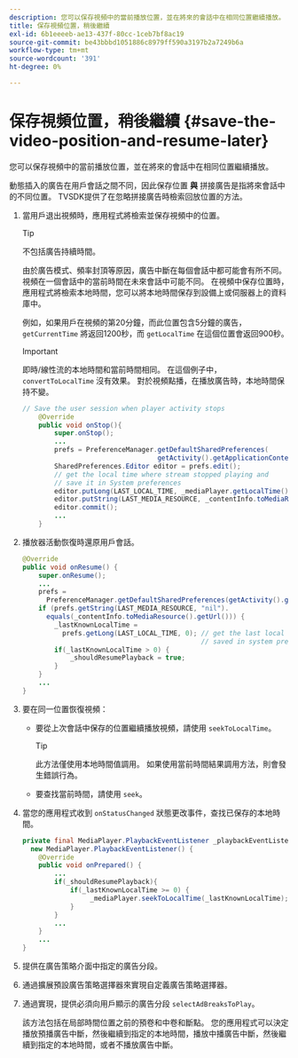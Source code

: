 ```yaml
---
description: 您可以保存視頻中的當前播放位置，並在將來的會話中在相同位置繼續播放。
title: 保存視頻位置，稍後繼續
exl-id: 6b1eeeeb-ae13-437f-80cc-1ceb7bf8ac19
source-git-commit: be43bbbd1051886c8979ff590a3197b2a7249b6a
workflow-type: tm+mt
source-wordcount: '391'
ht-degree: 0%

---
```


# 保存視頻位置，稍後繼續 {#save-the-video-position-and-resume-later}

您可以保存視頻中的當前播放位置，並在將來的會話中在相同位置繼續播放。

動態插入的廣告在用戶會話之間不同，因此保存位置 **與** 拼接廣告是指將來會話中的不同位置。 TVSDK提供了在忽略拼接廣告時檢索回放位置的方法。

1. 當用戶退出視頻時，應用程式將檢索並保存視頻中的位置。

   >[!TIP]
   >
   >不包括廣告持續時間。

   由於廣告模式、頻率封頂等原因，廣告中斷在每個會話中都可能會有所不同。 視頻在一個會話中的當前時間在未來會話中可能不同。 在視頻中保存位置時，應用程式將檢索本地時間，您可以將本地時間保存到設備上或伺服器上的資料庫中。

   例如，如果用戶在視頻的第20分鐘，而此位置包含5分鐘的廣告， `getCurrentTime` 將返回1200秒，而 `getLocalTime` 在這個位置會返回900秒。

   >[!IMPORTANT]
   >
   >即時/線性流的本地時間和當前時間相同。 在這個例子中， `convertToLocalTime` 沒有效果。 對於視頻點播，在播放廣告時，本地時間保持不變。

   ```java
   // Save the user session when player activity stops 
       @Override 
       public void onStop(){ 
           super.onStop(); 
           ... 
           prefs = PreferenceManager.getDefaultSharedPreferences( 
                                     getActivity().getApplicationContext()); 
           SharedPreferences.Editor editor = prefs.edit(); 
           // get the local time where stream stopped playing and  
           // save it in System preferences 
           editor.putLong(LAST_LOCAL_TIME, _mediaPlayer.getLocalTime());  
           editor.putString(LAST_MEDIA_RESOURCE, _contentInfo.toMediaResource().getUrl()); 
           editor.commit(); 
           ... 
       }
   ```

1. 播放器活動恢復時還原用戶會話。

   ```java
   @Override 
   public void onResume() { 
       super.onResume(); 
       ... 
       prefs =  
         PreferenceManager.getDefaultSharedPreferences(getActivity().getApplicationContext()); 
       if (prefs.getString(LAST_MEDIA_RESOURCE, "nil"). 
         equals(_contentInfo.toMediaResource().getUrl())) { 
           _lastKnownLocalTime =  
             prefs.getLong(LAST_LOCAL_TIME, 0); // get the last local time  
                                                // saved in system preferences 
           if(_lastKnownLocalTime > 0) { 
               _shouldResumePlayback = true; 
           } 
       } 
       ... 
   } 
   ```

1. 要在同一位置恢復視頻：

   * 要從上次會話中保存的位置繼續播放視頻，請使用 `seekToLocalTime`。

      >[!TIP]
      >
      >此方法僅使用本地時間值調用。 如果使用當前時間結果調用方法，則會發生錯誤行為。

   * 要查找當前時間，請使用 `seek`。

1. 當您的應用程式收到 `onStatusChanged` 狀態更改事件，查找已保存的本地時間。

   ```java
   private final MediaPlayer.PlaybackEventListener _playbackEventListener =  
     new MediaPlayer.PlaybackEventListener() { 
       @Override 
       public void onPrepared() { 
           ... 
           if(_shouldResumePlayback){ 
               if(_lastKnownLocalTime >= 0) { 
                    _mediaPlayer.seekToLocalTime(_lastKnownLocalTime); 
               } 
           } 
           ... 
       } 
       ... 
   }
   ```

1. 提供在廣告策略介面中指定的廣告分段。
1. 通過擴展預設廣告策略選擇器來實現自定義廣告策略選擇器。
1. 通過實現，提供必須向用戶顯示的廣告分段 `selectAdBreaksToPlay`。

   該方法包括在局部時間位置之前的預卷和中卷和斷點。 您的應用程式可以決定播放預播廣告中斷，然後繼續到指定的本地時間，播放中播廣告中斷，然後繼續到指定的本地時間，或者不播放廣告中斷。
